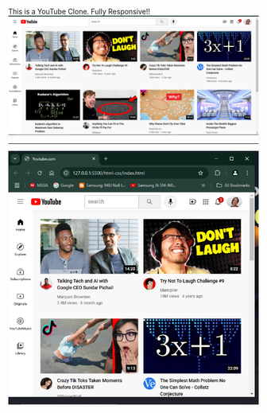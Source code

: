 This is a YouTube Clone. Fully Responsive!!
![image alt](https://github.com/BlenB-dev/youtube.com/blob/main/Screenshot%202025-03-05%20145615.png?raw=true)






-------------------
![image alt](https://github.com/BlenB-dev/youtube.com/blob/main/Screenshot%202025-03-05%20145701.png?raw=true)
